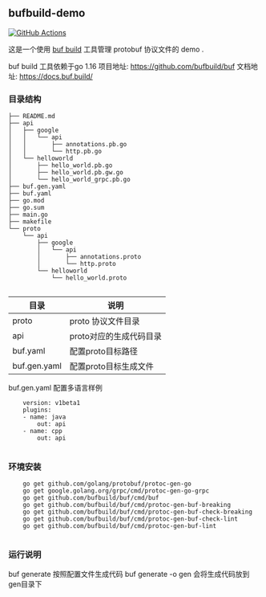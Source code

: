 ## bufbuild-demo

[![GitHub Actions](https://github.com/bufbuild/buf-example/workflows/CI/badge.svg)](https://github.com/meission/bufbuild-demo/actions?workflow=CI)

这是一个使用 [buf build](github.com/bufbuild/buf) 工具管理 protobuf 协议文件的 demo .

buf build 工具依赖于go 1.16
项目地址: https://github.com/bufbuild/buf
文档地址: https://docs.buf.build/


### 目录结构

```
├── README.md
├── api
│   ├── google
│   │   └── api
│   │       ├── annotations.pb.go
│   │       └── http.pb.go
│   └── helloworld
│       ├── hello_world.pb.go
│       ├── hello_world.pb.gw.go
│       └── hello_world_grpc.pb.go
├── buf.gen.yaml
├── buf.yaml
├── go.mod
├── go.sum
├── main.go
├── makefile
└── proto
    └── api
        ├── google
        │   └── api
        │       ├── annotations.proto
        │       └── http.proto
        └── helloworld
            └── hello_world.proto
    
```

|  目录   | 说明  |
|  ----  | ----  |
| proto  | proto 协议文件目录 |
| api  | proto对应的生成代码目录 |
| buf.yaml  | 配置proto目标路径 |
| buf.gen.yaml  | 配置proto目标生成文件 |

buf.gen.yaml 配置多语言样例

```
	version: v1beta1
	plugins:
	- name: java
		out: api
	- name: cpp
		out: api
    
```

### 环境安装

```
	go get github.com/golang/protobuf/protoc-gen-go
	go get google.golang.org/grpc/cmd/protoc-gen-go-grpc
	go get github.com/bufbuild/buf/cmd/buf
	go get github.com/bufbuild/buf/cmd/protoc-gen-buf-breaking
	go get github.com/bufbuild/buf/cmd/protoc-gen-buf-check-breaking
	go get github.com/bufbuild/buf/cmd/protoc-gen-buf-check-lint
	go get github.com/bufbuild/buf/cmd/protoc-gen-buf-lint
    
```


### 运行说明

buf generate 按照配置文件生成代码
buf generate -o gen  会将生成代码放到gen目录下